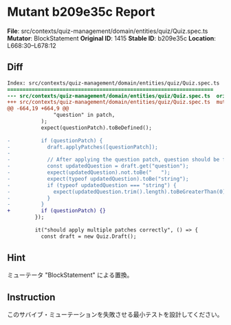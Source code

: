 # Mutant b209e35c Report

**File**: src/contexts/quiz-management/domain/entities/quiz/Quiz.spec.ts
**Mutator**: BlockStatement
**Original ID**: 1415
**Stable ID**: b209e35c
**Location**: L668:30–L678:12

## Diff

```diff
Index: src/contexts/quiz-management/domain/entities/quiz/Quiz.spec.ts
===================================================================
--- src/contexts/quiz-management/domain/entities/quiz/Quiz.spec.ts	original
+++ src/contexts/quiz-management/domain/entities/quiz/Quiz.spec.ts	mutated #1415
@@ -664,19 +664,9 @@
               "question" in patch,
           );
           expect(questionPatch).toBeDefined();
 
-          if (questionPatch) {
-            draft.applyPatches([questionPatch]);
-
-            // After applying the question patch, question should be fixed
-            const updatedQuestion = draft.get("question");
-            expect(updatedQuestion).not.toBe("   ");
-            expect(typeof updatedQuestion).toBe("string");
-            if (typeof updatedQuestion === "string") {
-              expect(updatedQuestion.trim().length).toBeGreaterThan(0);
-            }
-          }
+          if (questionPatch) {}
         });
 
         it("should apply multiple patches correctly", () => {
           const draft = new Quiz.Draft();
```

## Hint

ミューテータ "BlockStatement" による置換。

## Instruction

このサバイブ・ミューテーションを失敗させる最小テストを設計してください。
